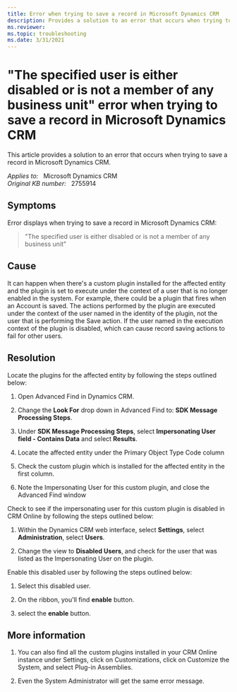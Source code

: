```yaml
---
title: Error when trying to save a record in Microsoft Dynamics CRM
description: Provides a solution to an error that occurs when trying to save a record in Microsoft Dynamics CRM.
ms.reviewer: 
ms.topic: troubleshooting
ms.date: 3/31/2021
---
```

# "The specified user is either disabled or is not a member of any business unit" error when trying to save a record in Microsoft Dynamics CRM

This article provides a solution to an error that occurs when trying to save a record in Microsoft Dynamics CRM.

_Applies to:_ &nbsp; Microsoft Dynamics CRM  
_Original KB number:_ &nbsp; 2755914

## Symptoms

Error displays when trying to save a record in Microsoft Dynamics CRM:
> "The specified user is either disabled or is not a member of any business unit"

## Cause

It can happen when there's a custom plugin installed for the affected entity and the plugin is set to execute under the context of a user that is no longer enabled in the system. For example, there could be a plugin that fires when an Account is saved. The actions performed by the plugin are executed under the context of the user named in the identity of the plugin, not the user that is performing the Save action. If the user named in the execution context of the plugin is disabled, which can cause record saving actions to fail for other users.

## Resolution

Locate the plugins for the affected entity by following the steps outlined below:

1. Open Advanced Find in Dynamics CRM.

2. Change the **Look For** drop down in Advanced Find to: **SDK Message Processing Steps**.

3. Under **SDK Message Processing Steps**, select **Impersonating User field - Contains Data** and select **Results**.

4. Locate the affected entity under the Primary Object Type Code column

5. Check the custom plugin which is installed for the affected entity in the first column.

6. Note the Impersonating User for this custom plugin, and close the Advanced Find window

Check to see if the impersonating user for this custom plugin is disabled in CRM Online by following the steps outlined below:

1. Within the Dynamics CRM web interface, select **Settings**, select **Administration**, select **Users**.

2. Change the view to **Disabled Users**, and check for the user that was listed as the Impersonating User on the plugin.

Enable this disabled user by following the steps outlined below:

1. Select this disabled user.

2. On the ribbon, you'll find **enable** button.

3. select the **enable** button.

## More information

1. You can also find all the custom plugins installed in your CRM Online instance under Settings, click on Customizations, click on Customize the System, and select Plug-in Assemblies.

2. Even the System Administrator will get the same error message.
